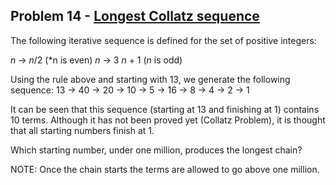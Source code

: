 ## Problem 14 - [Longest Collatz sequence](https://projecteuler.net/problem=14)

The following iterative sequence is defined for the set of positive integers:

*n* → *n*/2 (*n is even)
*n* → 3 *n* + 1 (*n* is odd)

Using the rule above and starting with 13, we generate the following sequence:
13 → 40 → 20 → 10 → 5 → 16 → 8 → 4 → 2 → 1

It can be seen that this sequence (starting at 13 and finishing at 1) contains 10 terms. Although it has not been proved yet (Collatz Problem), it is thought that all starting numbers finish at 1.

Which starting number, under one million, produces the longest chain?

NOTE: Once the chain starts the terms are allowed to go above one million.
